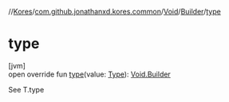 //[Kores](../../../../index.md)/[com.github.jonathanxd.kores.common](../../index.md)/[Void](../index.md)/[Builder](index.md)/[type](type.md)

# type

[jvm]\
open override fun [type](type.md)(value: [Type](https://docs.oracle.com/javase/8/docs/api/java/lang/reflect/Type.html)): [Void.Builder](index.md)

See T.type
